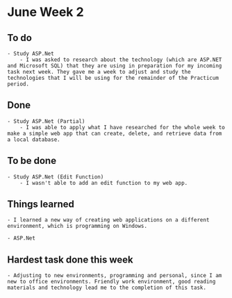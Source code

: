# June Week 2

## To do
	- Study ASP.Net
		- I was asked to research about the technology (which are ASP.NET and Microsoft SQL) that they are using in preparation for my incoming task next week. They gave me a week to adjust and study the technologies that I will be using for the remainder of the Practicum period.

## Done
	- Study ASP.Net (Partial)
		- I was able to apply what I have researched for the whole week to make a simple web app that can create, delete, and retrieve data from a local database.

## To be done
	- Study ASP.Net (Edit Function)
		- I wasn't able to add an edit function to my web app.

## Things learned
	- I learned a new way of creating web applications on a different environment, which is programming on Windows.
	
	- ASP.Net

## Hardest task done this week
	- Adjusting to new environments, programming and personal, since I am new to office environments. Friendly work environment, good reading materials and technology lead me to the completion of this task.